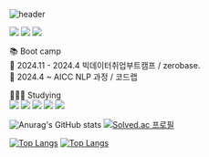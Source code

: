 ![header](https://capsule-render.vercel.app/api?type=venom&color=gradient&height=300&section=header&text=World%20Of%20GentleKen&fontSize=90)

<a href="https://gentleken.tistory.com/" target="_blank"><img src="https://img.shields.io/badge/Tistory-8904B1?style= for-the-badge&logo=tistory&logoColor=FFFFFFF"/></a> <img src="https://img.shields.io/badge/djman8787@gmail.com-FFFFFF?style= for-the-badge&logo=gmail&logoColor=EA4335"/> <a href="https://www.notion.so/990c3eda05b044c89d539f5238632b63?pvs=4" target="_blank"><img src="https://img.shields.io/badge/Portfolio-8181F7?style= for-the-badge&logo=notion&logoColor=FFFFFF"/></a>     
       
📚 Boot camp      
🌱 2024.11 - 2024.4 빅데이터취업부트캠프 / zerobase.        
🌱 2024.4 ~ AICC NLP 과정 / 코드랩        

👨🏻‍💻 Studying     
 <img src="https://img.shields.io/badge/Python-3776AB?style= for-the-badge&logo=python&logoColor=FFFFFF"/> <img src="https://img.shields.io/badge/C++-00599C?style= for-the-badge&logo=cplusplus&logoColor=FFFFFF"/> <img src="https://img.shields.io/badge/Kotlin-7F52FF?style= for-the-badge&logo=kotlin&logoColor=FFFFFF"/> <img src="https://img.shields.io/badge/Swift-F05138?style= for-the-badge&logo=swift&logoColor=FFFFFF"/> <img src="https://img.shields.io/badge/Java-000000?style= for-the-badge&logo=openjdk&logoColor=FFFFFF"/>



<!--
**Worldofgentleken/Worldofgentleken** is a ✨ _special_ ✨ repository because its `README.md` (this file) appears on your GitHub profile.

Here are some ideas to get you started:

- 🔭 I’m currently working on ...
- 🌱 I’m currently learning ...
- 👯 I’m looking to collaborate on ...
- 🤔 I’m looking for help with ...
- 💬 Ask me about ...
- 📫 How to reach me: ...
- 😄 Pronouns: ...
- ⚡ Fun fact: ...
-->
![Anurag's GitHub stats](https://github-readme-stats.vercel.app/api?username=Worldofgentleken&show_icons=true&theme=ambient_gradient) [![Solved.ac
프로필](http://mazassumnida.wtf/api/v2/generate_badge?boj=djman8787)](https://solved.ac/djman8787)

[![Top Langs](https://github-readme-stats.vercel.app/api/top-langs/?username=Worldofgentleken&layout=donut)](https://github.com/Worldofgentleken/github-readme-stats)
[![Top Langs](https://github-readme-stats.vercel.app/api/top-langs/?username=Worldofgentleken&layout=donut)](https://github.com/Worldofgentleken/github-readme-stats)

